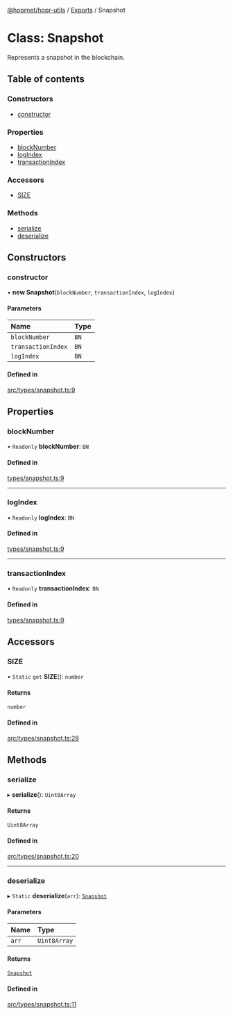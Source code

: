 [@hoprnet/hopr-utils](../README.md) / [Exports](../modules.md) / Snapshot

# Class: Snapshot

Represents a snapshot in the blockchain.

## Table of contents

### Constructors

- [constructor](Snapshot.md#constructor)

### Properties

- [blockNumber](Snapshot.md#blocknumber)
- [logIndex](Snapshot.md#logindex)
- [transactionIndex](Snapshot.md#transactionindex)

### Accessors

- [SIZE](Snapshot.md#size)

### Methods

- [serialize](Snapshot.md#serialize)
- [deserialize](Snapshot.md#deserialize)

## Constructors

### constructor

• **new Snapshot**(`blockNumber`, `transactionIndex`, `logIndex`)

#### Parameters

| Name | Type |
| :------ | :------ |
| `blockNumber` | `BN` |
| `transactionIndex` | `BN` |
| `logIndex` | `BN` |

#### Defined in

[src/types/snapshot.ts:9](https://github.com/hoprnet/hoprnet/blob/master/packages/utils/src/types/snapshot.ts#L9)

## Properties

### blockNumber

• `Readonly` **blockNumber**: `BN`

#### Defined in

[types/snapshot.ts:9](https://github.com/hoprnet/hoprnet/blob/master/packages/utils/src/types/snapshot.ts#L9)

___

### logIndex

• `Readonly` **logIndex**: `BN`

#### Defined in

[types/snapshot.ts:9](https://github.com/hoprnet/hoprnet/blob/master/packages/utils/src/types/snapshot.ts#L9)

___

### transactionIndex

• `Readonly` **transactionIndex**: `BN`

#### Defined in

[types/snapshot.ts:9](https://github.com/hoprnet/hoprnet/blob/master/packages/utils/src/types/snapshot.ts#L9)

## Accessors

### SIZE

• `Static` `get` **SIZE**(): `number`

#### Returns

`number`

#### Defined in

[src/types/snapshot.ts:28](https://github.com/hoprnet/hoprnet/blob/master/packages/utils/src/types/snapshot.ts#L28)

## Methods

### serialize

▸ **serialize**(): `Uint8Array`

#### Returns

`Uint8Array`

#### Defined in

[src/types/snapshot.ts:20](https://github.com/hoprnet/hoprnet/blob/master/packages/utils/src/types/snapshot.ts#L20)

___

### deserialize

▸ `Static` **deserialize**(`arr`): [`Snapshot`](Snapshot.md)

#### Parameters

| Name | Type |
| :------ | :------ |
| `arr` | `Uint8Array` |

#### Returns

[`Snapshot`](Snapshot.md)

#### Defined in

[src/types/snapshot.ts:11](https://github.com/hoprnet/hoprnet/blob/master/packages/utils/src/types/snapshot.ts#L11)
